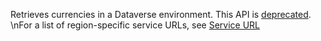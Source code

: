 Retrieves currencies in a Dataverse environment. This API is [deprecated](/power-platform/important-changes-coming#online-management-api-powershell-module-and-rest-api-are-deprecated). \nFor a list of region-specific service URLs, see [Service URL](/powerapps/developer/data-platform/online-management-api/get-started-online-management-api#service-url)

